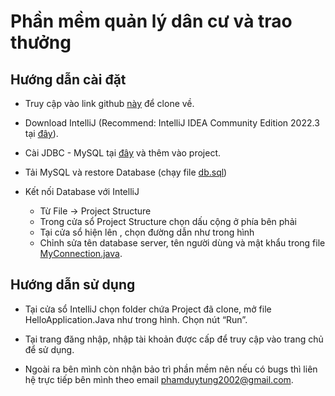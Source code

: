 # Phần mềm quản lý dân cư và trao thưởng

## Hướng dẫn cài đặt
-   Truy cập vào link github [này](https://github.com/AnhDucVu-Hust/Introduction_to_software_engineering) để clone về.

-   Download IntelliJ (Recommend: IntelliJ IDEA Community Edition 2022.3 tại [đây](https://www.jetbrains.com/idea/download/other.html)).

- Cài JDBC - MySQL tại [đây](https://dev.mysql.com/downloads/file/?id=465644) và thêm vào project.

- Tải MySQL và restore Database (chạy file [db.sql](db.sql))
  
- Kết nối Database với IntelliJ 
	- Từ File -> Project Structure
	- Trong cửa sổ Project Structure chọn dấu cộng ở phía bên phải
    - Tại cửa sổ hiện lên , chọn đường dẫn như trong hình 
    - Chỉnh sửa tên database server, tên người dùng và mật khẩu trong file [MyConnection.java](src/main/java/main/login/MyConnection.java).

## Hướng dẫn sử dụng
- Tại cửa sổ IntelliJ chọn folder chứa Project đã clone, mở file HelloApplication.Java như trong hình. Chọn nút “Run”.

- Tại trang đăng nhập, nhập tài khoản được cấp để truy cập vào trang chủ để sử dụng.

- Ngoài ra bên mình còn nhận bảo trì phần mềm nên nếu có bugs thì liên hệ trực tiếp bên mình theo email phamduytung2002@gmail.com.